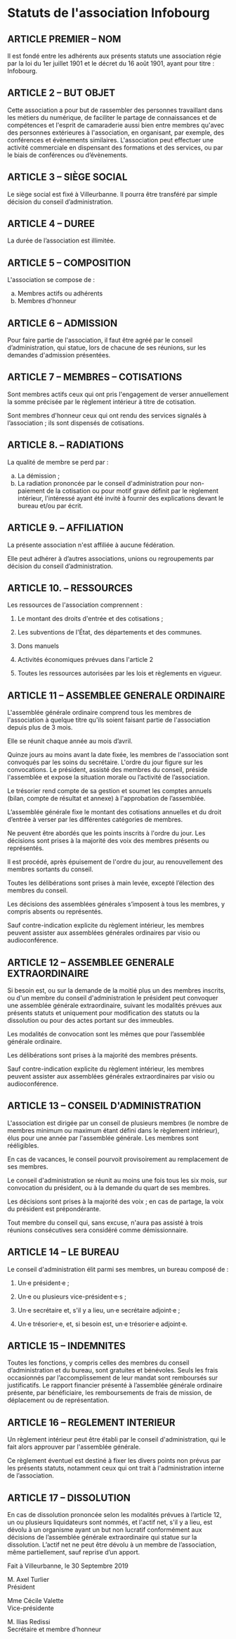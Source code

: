 # Statuts de l'association Infobourg

## ARTICLE PREMIER – NOM
Il est fondé entre les adhérents aux présents statuts une association régie par la loi du 1er juillet 1901 et le décret du 16 août 1901, ayant pour titre : Infobourg.

## ARTICLE 2 – BUT OBJET
Cette association a pour but de rassembler des personnes travaillant dans les métiers du numérique, de faciliter le partage de connaissances et de compétences et l'esprit de camaraderie aussi bien entre membres qu'avec des personnes extérieures à l'association, en organisant, par exemple, des conférences et évènements similaires. L'association peut effectuer une activité commerciale en dispensant des formations et des services, ou par le biais de conférences ou d’évènements.

## ARTICLE 3 – SIÈGE SOCIAL
Le siège social est fixé à Villeurbanne. Il pourra être transféré par simple décision du conseil d’administration.

## ARTICLE 4 – DUREE
La durée de l’association est illimitée.

## ARTICLE 5 – COMPOSITION
L'association se compose de :

<ol type="a">
  <li>Membres actifs ou adhérents</li>
  <li>Membres d’honneur</li>
</ol>

## ARTICLE 6 – ADMISSION
Pour faire partie de l'association, il faut être agréé par le conseil d’administration, qui statue, lors de chacune de ses réunions, sur les demandes d'admission présentées.

## ARTICLE 7 – MEMBRES – COTISATIONS
Sont membres actifs ceux qui ont pris l'engagement de verser annuellement la somme précisée par le règlement intérieur à titre de cotisation.

Sont membres d'honneur ceux qui ont rendu des services signalés à l’association ; ils sont dispensés de cotisations.

## ARTICLE 8. – RADIATIONS
La qualité de membre se perd par :

<ol type="a">
  <li>La démission ;</li>
  <li>La radiation prononcée par le conseil d'administration pour non-paiement de la cotisation ou pour motif grave définit par le règlement intérieur, l'intéressé ayant été invité à fournir des explications devant le bureau et/ou par écrit.</li>
</ol>

## ARTICLE 9. – AFFILIATION
La présente association n'est affiliée à aucune fédération.

Elle peut adhérer à d’autres associations, unions ou regroupements par décision du conseil d’administration.

## ARTICLE 10. – RESSOURCES
Les ressources de l'association comprennent :

1. Le montant des droits d'entrée et des cotisations ;

1. Les subventions de l'État, des départements et des communes.

1. Dons manuels

1. Activités économiques prévues dans l'article 2

1. Toutes les ressources autorisées par les lois et règlements en vigueur.

## ARTICLE 11 – ASSEMBLEE GENERALE ORDINAIRE
L'assemblée générale ordinaire comprend tous les membres de l'association à quelque titre qu'ils soient faisant partie de l'association depuis plus de 3 mois.

Elle se réunit chaque année au mois d’avril.

Quinze jours au moins avant la date fixée, les membres de l'association sont convoqués par les soins du secrétaire. L'ordre du jour figure sur les convocations. Le président, assisté des membres du conseil, préside l'assemblée et expose la situation morale ou l’activité de l’association.

Le trésorier rend compte de sa gestion et soumet les comptes annuels (bilan, compte de résultat et annexe) à l'approbation de l’assemblée.

L’assemblée générale fixe le montant des cotisations annuelles et du droit d’entrée à verser par les différentes catégories de membres.

Ne peuvent être abordés que les points inscrits à l'ordre du jour.
Les décisions sont prises à la majorité des voix des membres présents ou représentés.

Il est procédé, après épuisement de l'ordre du jour, au renouvellement des membres sortants du conseil.

Toutes les délibérations sont prises à main levée, excepté l’élection des membres du conseil.

Les décisions des assemblées générales s’imposent à tous les membres, y compris absents ou représentés.

Sauf contre-indication explicite du règlement intérieur, les membres peuvent assister aux assemblées générales ordinaires par visio ou audioconférence.

## ARTICLE 12 – ASSEMBLEE GENERALE EXTRAORDINAIRE
Si besoin est, ou sur la demande de la moitié plus un des membres inscrits, ou d'un membre du conseil d'administration le président peut convoquer une assemblée générale extraordinaire, suivant les modalités prévues aux présents statuts et uniquement pour modification des statuts ou la dissolution ou pour des actes portant sur des immeubles.

Les modalités de convocation sont les mêmes que pour l’assemblée générale ordinaire.

Les délibérations sont prises à la majorité des membres présents.

Sauf contre-indication explicite du règlement intérieur, les membres peuvent assister aux assemblées générales extraordinaires par visio ou audioconférence.

## ARTICLE 13 – CONSEIL D'ADMINISTRATION
L'association est dirigée par un conseil de plusieurs membres (le nombre de membres minimum ou maximum étant défini dans le règlement intérieur), élus pour une année par l'assemblée générale. Les membres sont rééligibles.

En cas de vacances, le conseil pourvoit provisoirement au remplacement de ses membres.

Le conseil d'administration se réunit au moins une fois tous les six mois, sur convocation du président, ou à la demande du quart de ses membres.

Les décisions sont prises à la majorité des voix ; en cas de partage, la voix du président est prépondérante.

Tout membre du conseil qui, sans excuse, n'aura pas assisté à trois réunions consécutives sera considéré comme démissionnaire.

## ARTICLE 14 – LE BUREAU
Le conseil d'administration élit parmi ses membres, un bureau composé de :

1. Un·e président·e ;

1. Un·e ou plusieurs vice-président·e·s ;

1. Un·e secrétaire et, s'il y a lieu, un·e secrétaire adjoint·e ;

1. Un·e trésorier·e, et, si besoin est, un·e trésorier·e adjoint·e.

## ARTICLE 15 – INDEMNITES
Toutes les fonctions, y compris celles des membres du conseil d’administration et du bureau, sont gratuites et bénévoles. Seuls les frais occasionnés par l’accomplissement de leur mandat sont remboursés sur justificatifs. Le rapport financier présenté à l’assemblée générale ordinaire présente, par bénéficiaire, les remboursements de frais de mission, de déplacement ou de représentation.

## ARTICLE 16 – REGLEMENT INTERIEUR
Un règlement intérieur peut être établi par le conseil d'administration, qui le fait alors approuver par l'assemblée générale.

Ce règlement éventuel est destiné à fixer les divers points non prévus par les présents statuts, notamment ceux qui ont trait à l'administration interne de l’association.

## ARTICLE 17 – DISSOLUTION
En cas de dissolution prononcée selon les modalités prévues à l’article 12, un ou plusieurs liquidateurs sont nommés, et l'actif net, s'il y a lieu, est dévolu à un organisme ayant un but non lucratif conformément aux décisions de l’assemblée générale extraordinaire qui statue sur la dissolution. L’actif net ne peut être dévolu à un membre de l’association, même partiellement, sauf reprise d’un apport. 


Fait à Villeurbanne, le 30 Septembre 2019

<div id="signatories">
  <p class="signatory">
    <span class="signatory-name">M. Axel Turlier</span>
    <br> 
    <span class="signatory-function">Président</span>
  </p>
  <p class="signatory">
    <span class="signatory-name">Mme Cécile Valette</span>
    <br> 
    <span class="signatory-function">Vice-présidente</span>
  </p>
  <p class="signatory">
    <span class="signatory-name">M. Ilias Redissi</span>
    <br> 
    <span class="signatory-function">Secrétaire et membre d’honneur</span>
  </p>
</div>